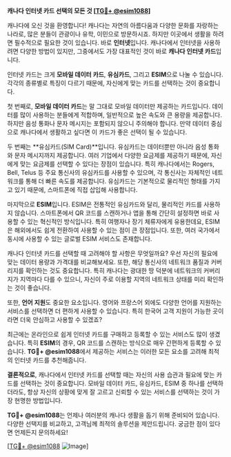 **캐나다 인터넷 카드 선택의 모든 것 [[TG💪+ @esim1088](https://t.me/s/esim1088)]**

캐나다에 오신 것을 환영합니다! 캐나다는 자연의 아름다움과 다양한 문화를 자랑하는 나라로, 많은 분들이 관광이나 유학, 이민으로 방문하시죠. 하지만 이곳에서 생활을 하려면 필수적으로 필요한 것이 있습니다. 바로 **인터넷**입니다. 캐나다에서 인터넷을 사용하려면 다양한 방법이 있지만, 그중에서도 가장 대표적인 것이 바로 **캐나다 인터넷 카드**입니다.

인터넷 카드는 크게 **모바일 데이터 카드**, **유심카드**, 그리고 **ESIM**으로 나눌 수 있습니다. 각각의 종류별로 특징이 다르기 때문에, 자신에게 맞는 카드를 선택하는 것이 중요합니다. 

첫 번째로, **모바일 데이터 카드**는 말 그대로 모바일 데이터만 제공하는 카드입니다. 데이터를 많이 사용하는 분들에게 적합하며, 일반적으로 높은 속도와 큰 용량을 제공합니다. 하지만 음성 통화나 문자 메시지는 포함되지 않으니 주의해야 합니다. 만약 데이터 중심으로 캐나다에서 생활하고 싶다면 이 카드가 좋은 선택이 될 수 있습니다.

두 번째는 **유심카드(SIM Card)**입니다. 유심카드는 데이터뿐만 아니라 음성 통화와 문자 메시지까지 제공합니다. 여러 기업에서 다양한 요금제를 제공하기 때문에, 자신에게 맞는 요금제를 선택할 수 있다는 장점이 있습니다. 특히 캐나다에서는 Rogers, Bell, Telus 등 주요 통신사의 유심카드를 사용할 수 있으며, 각 통신사는 자체적인 네트워크를 통해 더 빠른 속도를 제공합니다. 유심카드는 기본적으로 물리적인 형태를 가지고 있기 때문에, 스마트폰에 직접 삽입해 사용합니다.

마지막으로 **ESIM**입니다. ESIM은 전통적인 유심카드와 달리, 물리적인 카드를 사용하지 않습니다. 스마트폰에서 QR 코드를 스캔하거나 앱을 통해 간단히 설정하면 바로 사용할 수 있는 혁신적인 방식입니다. 특히 여행자나 장기 체류자에게 유용한데요, ESIM은 해외에서도 쉽게 전환하여 사용할 수 있는 점이 큰 장점입니다. 또한, 여러 국가에서 동시에 사용할 수 있는 글로벌 ESIM 서비스도 존재합니다.

캐나다 인터넷 카드를 선택할 때 고려해야 할 사항은 무엇일까요? 우선 자신의 필요에 맞는 데이터 용량과 가격대를 비교해보세요. 또한, 해당 통신사의 네트워크 품질과 커버리지를 확인하는 것도 중요합니다. 특히 캐나다는 광대한 땅 덕분에 네트워크의 커버리지가 지역마다 다를 수 있으니, 자신이 주로 이용할 지역의 네트워크 상태를 미리 확인하는 것이 좋습니다.

또한, **언어 지원**도 중요한 요소입니다. 영어와 프랑스어 외에도 다양한 언어를 지원하는 서비스를 선택하면 더 편하게 사용할 수 있습니다. 특히 한국어 고객 지원이 가능한 곳이라면 더욱 안심하고 사용할 수 있겠죠?

최근에는 온라인으로 쉽게 인터넷 카드를 구매하고 등록할 수 있는 서비스도 많이 생겼습니다. 특히 **ESIM**의 경우, QR 코드를 스캔하는 방식으로 매우 간편하게 등록할 수 있습니다. **TG💪+ @esim1088**에서 제공하는 서비스는 이러한 모든 요소를 고려해 최적의 인터넷 카드를 추천해줍니다.

**결론적으로**, 캐나다에서 인터넷 카드를 선택할 때는 자신의 사용 습관과 필요에 맞는 카드를 선택하는 것이 중요합니다. 모바일 데이터 카드, 유심카드, ESIM 중 하나를 선택하더라도, 항상 자신의 상황에 맞게 잘 고르고 신뢰할 수 있는 서비스를 선택하는 것이 가장 현명한 방법입니다. 

**TG💪+ @esim1088**는 언제나 여러분의 캐나다 생활을 돕기 위해 준비되어 있습니다. 다양한 선택지를 비교하고, 고객님께 최적의 솔루션을 제안드립니다. 궁금한 점이 있다면 언제든지 문의하세요!

[[TG💪+ @esim1088](https://t.me/s/esim1088) ![Image](https://i.postimg.cc/Y0z9fWf4/image.png)]